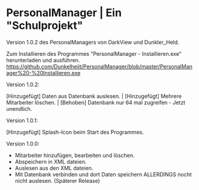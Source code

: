# PersonalManager | Ein "Schulprojekt"

Version 1.0.2 des PersonalManagers von DarkView und Dunkler_Held.

Zum Installieren des Programmes "PersonalManager - Installieren.exe" herunterladen und ausführen.
https://github.com/Dunkelheiit/PersonalManager/blob/master/PersonalManager%20-%20Installieren.exe

Version 1.0.2:

 [Hinzugefügt] Daten aus Datenbank auslesen. |
 [Hinzugefügt] Mehrere Mitarbeiter löschen. |
 [Behoben] Datenbank nur 64 mal zugreifen - Jetzt unendlich. 

Version 1.0.1:

 [Hinzugefügt] Splash-Icon beim Start des Programmes.

Version 1.0.0:

 - Mitarbeiter hinzufügen, bearbeiten und löschen.
 - Abspeichern in XML dateien.
 - Auslesen aus den XML dateien.
 - Mit Datenbank verbinden und dort Daten speichern ALLERDINGS nocht nicht auslesen. (Späterer Release)
